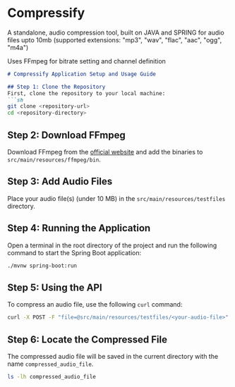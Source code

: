 # Compressify
A standalone, audio compression tool, built on JAVA and SPRING for audio files upto 10mb (supported extensions: "mp3", "wav", "flac", "aac", "ogg", "m4a")

Uses FFmpeg for bitrate setting and channel definition

```markdown
# Compressify Application Setup and Usage Guide

## Step 1: Clone the Repository
First, clone the repository to your local machine:
```sh
git clone <repository-url>
cd <repository-directory>
```

## Step 2: Download FFmpeg
Download FFmpeg from the [official website](https://ffmpeg.org/download.html) and add the binaries to `src/main/resources/ffmpeg/bin`.

## Step 3: Add Audio Files
Place your audio file(s) (under 10 MB) in the `src/main/resources/testfiles` directory.

## Step 4: Running the Application
Open a terminal in the root directory of the project and run the following command to start the Spring Boot application:
```sh
./mvnw spring-boot:run
```

## Step 5: Using the API
To compress an audio file, use the following `curl` command:
```sh
curl -X POST -F "file=@src/main/resources/testfiles/<your-audio-file>" http://localhost:8080/api/audio/compress -o compressed_audio_file
```

## Step 6: Locate the Compressed File
The compressed audio file will be saved in the current directory with the name `compressed_audio_file`.
```sh
ls -lh compressed_audio_file
```
```
